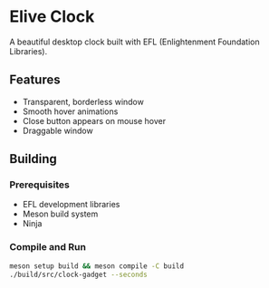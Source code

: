 # Elive Clock

A beautiful desktop clock built with EFL (Enlightenment Foundation Libraries).

## Features
- Transparent, borderless window
- Smooth hover animations
- Close button appears on mouse hover
- Draggable window

## Building

### Prerequisites
- EFL development libraries
- Meson build system
- Ninja

### Compile and Run
```bash
meson setup build && meson compile -C build
./build/src/clock-gadget --seconds
```
